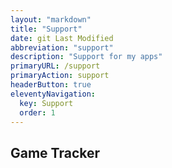 ```yaml
---
layout: "markdown"
title: "Support"
date: git Last Modified
abbreviation: "support"
description: "Support for my apps"
primaryURL: /support
primaryAction: support
headerButton: true
eleventyNavigation:
  key: Support
  order: 1
---
```


## Game Tracker